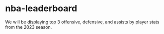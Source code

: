 # nba-leaderboard

We will be displaying top 3 offensive, defensive, and assists by player stats from the 2023 season.
